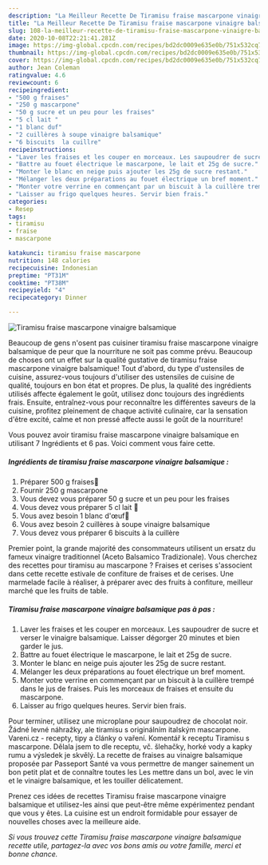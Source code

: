 ```yaml
---
description: "La Meilleur Recette De Tiramisu fraise mascarpone vinaigre balsamique"
title: "La Meilleur Recette De Tiramisu fraise mascarpone vinaigre balsamique"
slug: 108-la-meilleur-recette-de-tiramisu-fraise-mascarpone-vinaigre-balsamique
date: 2020-10-08T22:21:41.281Z
image: https://img-global.cpcdn.com/recipes/bd2dc0009e635e0b/751x532cq70/tiramisu-fraise-mascarpone-vinaigre-balsamique-photo-principale-de-la-recette.jpg
thumbnail: https://img-global.cpcdn.com/recipes/bd2dc0009e635e0b/751x532cq70/tiramisu-fraise-mascarpone-vinaigre-balsamique-photo-principale-de-la-recette.jpg
cover: https://img-global.cpcdn.com/recipes/bd2dc0009e635e0b/751x532cq70/tiramisu-fraise-mascarpone-vinaigre-balsamique-photo-principale-de-la-recette.jpg
author: Jean Coleman
ratingvalue: 4.6
reviewcount: 6
recipeingredient:
- "500 g fraises"
- "250 g mascarpone"
- "50 g sucre et un peu pour les fraises"
- "5 cl lait "
- "1 blanc duf"
- "2 cuillères à soupe vinaigre balsamique"
- "6 biscuits  la cuillre"
recipeinstructions:
- "Laver les fraises et les couper en morceaux. Les saupoudrer de sucre et verser le vinaigre balsamique. Laisser dégorger 20 minutes et bien garder le jus."
- "Battre au fouet électrique le mascarpone, le lait et 25g de sucre."
- "Monter le blanc en neige puis ajouter les 25g de sucre restant."
- "Mélanger les deux préparations au fouet électrique un bref moment."
- "Monter votre verrine en commençant par un biscuit à la cuillère trempé dans le jus de fraises. Puis les morceaux de fraises et ensuite du mascarpone."
- "Laisser au frigo quelques heures. Servir bien frais."
categories:
- Resep
tags:
- tiramisu
- fraise
- mascarpone

katakunci: tiramisu fraise mascarpone 
nutrition: 148 calories
recipecuisine: Indonesian
preptime: "PT31M"
cooktime: "PT38M"
recipeyield: "4"
recipecategory: Dinner

---
```



![Tiramisu fraise mascarpone vinaigre balsamique](https://img-global.cpcdn.com/recipes/bd2dc0009e635e0b/751x532cq70/tiramisu-fraise-mascarpone-vinaigre-balsamique-photo-principale-de-la-recette.jpg)

Beaucoup de gens n'osent pas cuisiner tiramisu fraise mascarpone vinaigre balsamique de peur que la nourriture ne soit pas comme prévu. Beaucoup de choses ont un effet sur la qualité gustative de tiramisu fraise mascarpone vinaigre balsamique! Tout d'abord, du type d'ustensiles de cuisine, assurez-vous toujours d'utiliser des ustensiles de cuisine de qualité, toujours en bon état et propres. De plus, la qualité des ingrédients utilisés affecte également le goût, utilisez donc toujours des ingrédients frais. Ensuite, entraînez-vous pour reconnaître les différentes saveurs de la cuisine, profitez pleinement de chaque activité culinaire, car la sensation d'être excité, calme et non pressé affecte aussi le goût de la nourriture!

<!--inarticleads1-->

Vous pouvez avoir tiramisu fraise mascarpone vinaigre balsamique en utilisant 7 Ingrédients et 6 pas. Voici comment vous faire cette.

##### Ingrédients de tiramisu fraise mascarpone vinaigre balsamique :

1. Préparer 500 g fraises🍓
1. Fournir 250 g mascarpone
1. Vous devez vous préparer 50 g sucre et un peu pour les fraises
1. Vous devez vous préparer 5 cl lait 🥛
1. Vous avez besoin 1 blanc d&#39;œuf🥚
1. Vous avez besoin 2 cuillères à soupe vinaigre balsamique
1. Vous devez vous préparer 6 biscuits à la cuillère


Premier point, la grande majorité des consommateurs utilisent un ersatz du fameux vinaigre traditionnel (Aceto Balsamico Tradizionale). Vous cherchez des recettes pour tiramisu au mascarpone ? Fraises et cerises s&#39;associent dans cette recette estivale de confiture de fraises et de cerises. Une marmelade facile à réaliser, à préparer avec des fruits à confiture, meilleur marché que les fruits de table. 

<!--inarticleads2-->

##### Tiramisu fraise mascarpone vinaigre balsamique pas à pas :

1. Laver les fraises et les couper en morceaux. Les saupoudrer de sucre et verser le vinaigre balsamique. Laisser dégorger 20 minutes et bien garder le jus.
1. Battre au fouet électrique le mascarpone, le lait et 25g de sucre.
1. Monter le blanc en neige puis ajouter les 25g de sucre restant.
1. Mélanger les deux préparations au fouet électrique un bref moment.
1. Monter votre verrine en commençant par un biscuit à la cuillère trempé dans le jus de fraises. Puis les morceaux de fraises et ensuite du mascarpone.
1. Laisser au frigo quelques heures. Servir bien frais.


Pour terminer, utilisez une microplane pour saupoudrez de chocolat noir. Žádné levné náhražky, ale tiramisu s originálním italským mascarpone. Vareni.cz - recepty, tipy a články o vaření. Komentář k receptu Tiramisu s mascarpone. Dělala jsem to dle receptu, vč. šlehačky, horké vody a kapky rumu a výsledek je skvělý. La recette de fraises au vinaigre balsamique proposée par Passeport Santé va vous permettre de manger sainement un bon petit plat et de connaître toutes les Les mettre dans un bol, avec le vin et le vinaigre balsamique, et les touiller délicatement. 

<!--inarticleads1-->

<p>
Prenez ces idées de recettes Tiramisu fraise mascarpone vinaigre balsamique et utilisez-les ainsi que peut-être même expérimentez pendant que vous y êtes. La cuisine est un endroit formidable pour essayer de nouvelles choses avec la meilleure aide.
</p>

<p>
<i>Si vous trouvez cette Tiramisu fraise mascarpone vinaigre balsamique recette utile, partagez-la avec vos bons amis ou votre famille, merci et bonne chance.</i>
</p>
